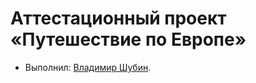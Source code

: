 # Аттестационный проект «Путешествие по Европе»

* Выполнил: [Владимир Шубин](https://up.htmlacademy.ru/adaptive/21/user/1563505).
